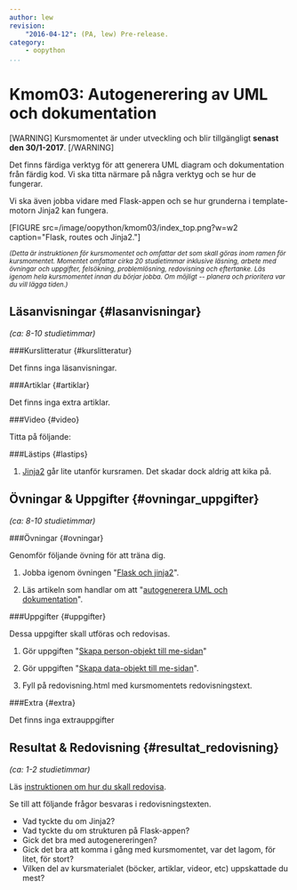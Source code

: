 ```yaml
---
author: lew
revision:
    "2016-04-12": (PA, lew) Pre-release.
category:
    - oopython
...
```

Kmom03: Autogenerering av UML och dokumentation
====================================

[WARNING]
Kursmomentet är under utveckling och blir tillgängligt **senast den 30/1-2017**.
[/WARNING]

Det finns färdiga verktyg för att generera UML diagram och dokumentation från färdig kod. Vi ska titta närmare på några verktyg och se hur de fungerar.  

Vi ska även jobba vidare med Flask-appen och se hur grunderna i template-motorn Jinja2 kan fungera.

<!--more-->

[FIGURE src=/image/oopython/kmom03/index_top.png?w=w2 caption="Flask, routes och Jinja2."]


<!-- Flytta nedan text till eget dokumet/vy/block -->

<small>*(Detta är instruktionen för kursmomentet och omfattar det som skall göras inom ramen för kursmomentet. Momentet omfattar cirka 20 studietimmar inklusive läsning, arbete med övningar och uppgifter, felsökning, problemlösning, redovisning och eftertanke. Läs igenom hela kursmomentet innan du börjar jobba. Om möjligt -- planera och prioritera var du vill lägga tiden.)*</small>



Läsanvisningar  {#lasanvisningar}
---------------------------------

*(ca: 8-10 studietimmar)*


###Kurslitteratur {#kurslitteratur}

Det finns inga läsanvisningar.



###Artiklar {#artiklar}

Det finns inga extra artiklar.



###Video {#video}

Titta på följande:



###Lästips {#lastips}

1. [Jinja2](http://jinja.pocoo.org/) går lite utanför kursramen. Det skadar dock aldrig att kika på.  



Övningar & Uppgifter  {#ovningar_uppgifter}
-------------------------------------------

*(ca: 8-10 studietimmar)*



###Övningar {#ovningar}

Genomför följande övning för att träna dig.

1. Jobba igenom övningen "[Flask och jinja2](kunskap/flask-och-jinja2)".

2. Läs artikeln som handlar om att "[autogenerera UML och dokumentation](kunskap/autogenerera-uml-och-dokumentation)".



###Uppgifter {#uppgifter}

Dessa uppgifter skall utföras och redovisas.

1. Gör uppgiften "[Skapa person-objekt till me-sidan](uppgift/skapa-personobjekt-till-me-sida)"

2. Gör uppgiften "[Skapa data-objekt till me-sidan](uppgift/skapa-dataobjekt-till-me-sida)".  

3. Fyll på redovisning.html med kursmomentets redovisningstext.



###Extra {#extra}

Det finns inga extrauppgifter



Resultat & Redovisning  {#resultat_redovisning}
-----------------------------------------------

*(ca: 1-2 studietimmar)*

Läs [instruktionen om hur du skall redovisa](oopython/redovisa).

Se till att följande frågor besvaras i redovisningstexten.

* Vad tyckte du om Jinja2?
* Vad tyckte du om strukturen på Flask-appen?
* Gick det bra med autogenereringen?  
* Gick det bra att komma i gång med kursmomentet, var det lagom, för litet, för stort?
* Vilken del av kursmaterialet (böcker, artiklar, videor, etc) uppskattade du mest?
